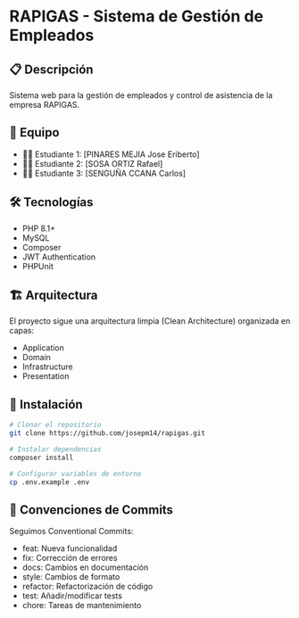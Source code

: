 # RAPIGAS - Sistema de Gestión de Empleados

## 📋 Descripción
Sistema web para la gestión de empleados y control de asistencia de la empresa RAPIGAS.

## 👥 Equipo
- 👨‍💻 Estudiante 1: [PINARES MEJIA Jose Eriberto]
- 👨‍💻 Estudiante 2: [SOSA ORTIZ Rafael]
- 👨‍💻 Estudiante 3: [SENGUÑA CCANA Carlos]

## 🛠 Tecnologías
- PHP 8.1+
- MySQL
- Composer
- JWT Authentication
- PHPUnit

## 🏗 Arquitectura
El proyecto sigue una arquitectura limpia (Clean Architecture) organizada en capas:
- Application
- Domain
- Infrastructure
- Presentation

## 🚀 Instalación
```bash
# Clonar el repositorio
git clone https://github.com/josepm14/rapigas.git

# Instalar dependencias
composer install

# Configurar variables de entorno
cp .env.example .env
```

## 📜 Convenciones de Commits
Seguimos Conventional Commits:

- feat: Nueva funcionalidad
- fix: Corrección de errores
- docs: Cambios en documentación
- style: Cambios de formato
- refactor: Refactorización de código
- test: Añadir/modificar tests
- chore: Tareas de mantenimiento